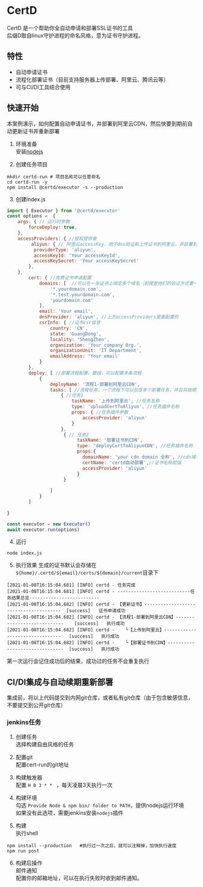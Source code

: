 # CertD

CertD 是一个帮助你全自动申请和部署SSL证书的工具     
后缀D取自linux守护进程的命名风格，意为证书守护进程。

## 特性
* 自动申请证书
* 流程化部署证书（目前支持服务器上传部署、阿里云、腾讯云等）
* 可与CI/DI工具结合使用

## 快速开始
本案例演示，如何配置自动申请证书，并部署到阿里云CDN，然后快要到期前自动更新证书并重新部署    

1. 环境准备   
安装[nodejs](https://nodejs.org/zh-cn/)

2. 创建任务项目
```
mkdir certd-run # 项目名称可以任意命名
cd certd-run -y
npm install @certd/executor -s --production
```

3. 创建index.js
```js
import { Executor } from '@certd/executor'
const options =  {
    args: { // 运行时参数
        forceDeploy: true,
    },
    accessProviders: { //授权提供者
         aliyun: { // 阿里云accessKey，用于dns验证和上传证书到阿里云，并部署到cdn
          providerType: 'aliyun',
          accessKeyId: 'Your accessKeyId',
          accessKeySecret: 'Your accessKeySecret'
        },
    },
        cert: { //免费证书申请配置
            domains: [  //可以在一张证书上绑定多个域名（前提是他们的验证方式要一样，目前仅支持dns验证）
                '*.yourdomain.com',
                '*.test.yourdomain.com',
                'yourdomain.com'
            ],
            email: 'Your email',
            dnsProvider: 'aliyun', //上方accessProviders里面配置的
            csrInfo: { //证书csr信息
                country: 'CN',
                state: 'GuangDong',
                locality: 'ShengZhen',
                organization: 'Your company Org.',
                organizationUnit: 'IT Department',
                emailAddress: 'Your email'
            }
        },
        deploy: [ //部署流程配置，数组，可以配置多条流程
            { 
                deployName: '流程1-部署到阿里云CDN',
                tasks: [ //流程任务，一个流程下可以包含多个部署任务，并且将按顺序执行
                    { //任务1
                        taskName: '上传到阿里云', //任务名称
                        type: 'uploadCertToAliyun', //任务插件名称
                        props: { //任务插件参数
                            accessProvider: 'aliyun'
                        }
                    },
                     { // 任务2 
                          taskName: '部署证书到CDN',
                          type: 'deployCertToAliyunCDN', //任务插件名称
                          props:{
                            domainName: 'your cdn domain 全称', //cdn域名全称
                            certName: 'certd自动部署',//证书名称前缀
                            accessProvider: 'aliyun'
                          }
                     }
                   
                ]
            }
        ]
    
}

const executor = new Executor()
await executor.run(options)
```

4. 运行
```
node index.js
```
5. 执行效果
生成的证书默认会存储在 `${home}/.certd/${email}/certs/${domain}/current`目录下 
```
[2021-01-08T16:15:04.681] [INFO] certd - 任务完成
[2021-01-08T16:15:04.681] [INFO] certd - ---------------------------任务结果总览--------------------------
[2021-01-08T16:15:04.682] [INFO] certd - 【更新证书】---------------------------------------	[success]   证书申请成功
[2021-01-08T16:15:04.682] [INFO] certd - 【流程1-部署到阿里云CDN】----------------------------	[success]  	执行成功
[2021-01-08T16:15:04.682] [INFO] certd -    └【上传到阿里云】--------------------------------	[success]  	执行成功
[2021-01-08T16:15:04.682] [INFO] certd -    └【部署证书到CDN】-------------------------------	[success]  	执行成功
```
第一次运行会记住成功后的结果，成功过的任务不会重复执行

## CI/DI集成与自动续期重新部署
集成前，将以上代码提交到内网git仓库，或者私有git仓库（由于包含敏感信息，不要提交到公开git仓库）

### jenkins任务
1. 创建任务     
选择构建自由风格的任务     

2. 配置git    
配置cert-run的git地址     

3. 构建触发器    
配置 `H 0 3 * * ` ，每天凌晨3天执行一次

4. 构建环境    
勾选 `Provide Node & npm bin/ folder to PATH`，提供nodejs运行环境     
如果没有此选项，需要jenkins安装`nodejs`插件

5. 构建    
执行shell
```
npm install --production   #执行过一次之后，就可以注释掉，加快执行速度
npm run post
```
6. 构建后操作     
邮件通知   
配置你的邮箱地址，可以在执行失败时收到邮件通知。
